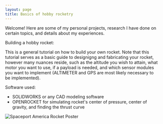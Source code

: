 ```yaml
---
layout: page
title: Basics of hobby rocketry
---
```


<p class="message">
  Welcome! Here are some of my personal projects, research I have done on certain topics, and details about my experiences.
</p>

Building a hobby rocket:

This is a general tutorial on how to build your own rocket. Note that this tutorial serves as a basic guide to designigng and fabricating your rocket, however many nuances reside, such as the altitude you wish to attain, what motor you want to use, if a payload is needed, and which sensor modules you want to implement (ALTIMETER and GPS are most likely necessary to be implemented).

Software used:

- SOLIDWORKS or any CAD modeling software
- OPENROCKET for simulating rocket's center of pressure, center of gravity, and finding the thrust curve

![](https://cdn.discordapp.com/attachments/690386859330764851/993361846461542490/unknown.png "Spaceport America Rocket Poster")

